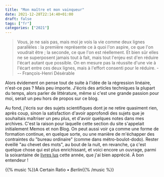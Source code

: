```yaml
---
title: "Mon maître et mon vainqueur"
date: 2021-12-28T22:14:40+01:00
draft: false
tags: ["fr"]
categories: ["2021"]
---
```


> Vous, je ne sais pas, mais moi je vois la vie comme deux lignes parallèles : la première représente ce à quoi l'on aspire, ce que l'on voudrait être ; la seconde, ce que l'on est réellement. Et bien sûr elles ne se superposent jamais tout à fait, mais tout l'enjeu est d'en réduire l'écart autant que possible. On en mesure pas la réussite d'une vie à l'écart entre ces deux lignes, mais à l'effort consenti pour le réduire. --- François-Henri Désérable

Alors évidement on pense tout de suite à l'idée de la régression linéaire, n'est-ce pas ? Mais peu importe. J'écris des articles techniques la plupart du temps, alors parler de littérature, même si c'est une grande passion pour moi, serait un peu hors de propos sur ce blog.

Au fond, j'écris sur des sujets scientifiques dont je ne retire quasiment rien, après coup, sinon la satisfaction d'avoir approfondi des sujets que je souhaitais maîtriser un peu plus, et d'avoir quelques notes dans mes archives. C'est la raison pour laquelle cette section du site s'appelait initialement Memos et non Blog. On peut aussi voir ça comme une forme de formation continue, en quelque sorte, ou une manière de m'échapper des contraintes du "bureau ordinaire" (comme dans métro-boulot-dodo). Rester éveillé "au chevet des mots", au bout de la nuit, en revanche, ça c'est quelque chose qui est plus enrichissant, et voici encore un ouvrage, parmi la soixantaine de [livres lus](/static/books.txt) cette année, que j'ai bien apprécié. À bon entendeur !

{{% music %}}A Certain Ratio • _Berlin_{{% /music %}}
